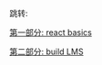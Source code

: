 跳转:

[第一部分: react basics](./1%20React_Basics/JR_ReactBasics.md)

[第二部分: build LMS](./2%20React_BuildLMS/buildLMS.md)